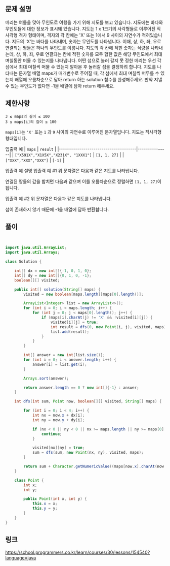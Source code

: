 ## 문제 설명

메리는 여름을 맞아 무인도로 여행을 가기 위해 지도를 보고 있습니다. 
지도에는 바다와 무인도들에 대한 정보가 표시돼 있습니다. 지도는 1 x 1크기의 사각형들로 이루어진 직사각형 격자 형태이며, 
격자의 각 칸에는 'X' 또는 1에서 9 사이의 자연수가 적혀있습니다. 지도의 'X'는 바다를 나타내며, 숫자는 무인도를 나타냅니다. 
이때, 상, 하, 좌, 우로 연결되는 땅들은 하나의 무인도를 이룹니다. 지도의 각 칸에 적힌 숫자는 식량을 나타내는데, 
상, 하, 좌, 우로 연결되는 칸에 적힌 숫자를 모두 합한 값은 해당 무인도에서 최대 며칠동안 머물 수 있는지를 나타냅니다. 
어떤 섬으로 놀러 갈지 못 정한 메리는 우선 각 섬에서 최대 며칠씩 머물 수 있는지 알아본 후 놀러갈 섬을 결정하려 합니다.
지도를 나타내는 문자열 배열 maps가 매개변수로 주어질 때, 각 섬에서 최대 며칠씩 머무를 수 있는지 배열에 오름차순으로 담아 return 하는 solution 함수를 완성해주세요. 만약 지낼 수 있는 무인도가 없다면 -1을 배열에 담아 return 해주세요.

## 제한사항
```
3 ≤ maps의 길이 ≤ 100
3 ≤ maps[i]의 길이 ≤ 100
```

`maps[i]`는 `'X'` 또는 `1` 과 `9` 사이의 자연수로 이루어진 문자열입니다.
지도는 직사각형 형태입니다.

입출력 예
| `maps`                               |	`result`     |
|--------------------------------------|---------------|
| `["X591X","X1X5X","X231X", "1XXX1"]` |	`[1, 1, 27]` |
| `["XXX","XXX","XXX"]`                |	`[-1]`       |


입출력 예 설명
입출력 예 #1
위 문자열은 다음과 같은 지도를 나타냅니다.


연결된 땅들의 값을 합치면 다음과 같으며
이를 오름차순으로 정렬하면 `[1, 1, 27]`이 됩니다.

입출력 예 #2
위 문자열은 다음과 같은 지도를 나타냅니다.

섬이 존재하지 않기 때문에 -1을 배열에 담아 반환합니다.

## 풀이
```java


import java.util.ArrayList;
import java.util.Arrays;

class Solution {

    int[] dx = new int[]{-1, 0, 1, 0};
    int[] dy = new int[]{0, 1, 0, -1};
    boolean[][] visited;

    public int[] solution(String[] maps) {
        visited = new boolean[maps.length][maps[0].length()];

        ArrayList<Integer> list = new ArrayList<>();
        for (int i = 0; i < maps.length; i++) {
            for (int j = 0; j < maps[0].length(); j++) {
                if (maps[i].charAt(j) != 'X' && !visited[i][j]) {
                    visited[i][j] = true;
                    int result = dfs(0, new Point(i, j), visited, maps);
                    list.add(result);
                }
            }
        }

        int[] answer = new int[list.size()];
        for (int i = 0; i < answer.length; i++) {
            answer[i] = list.get(i);
        }

        Arrays.sort(answer);

        return answer.length == 0 ? new int[]{-1} : answer;
    }

    int dfs(int sum, Point now, boolean[][] visited, String[] maps) {

        for (int i = 0; i < 4; i++) {
            int nx = now.x + dx[i];
            int ny = now.y + dy[i];

            if (nx < 0 || ny < 0 || nx >= maps.length || ny >= maps[0].length() || visited[nx][ny] || maps[nx].charAt(ny) == 'X') {
                continue;
            }

            visited[nx][ny] = true;
            sum = dfs(sum, new Point(nx, ny), visited, maps);
        }

        return sum + Character.getNumericValue((maps[now.x].charAt(now.y)));
    }

    class Point {
        int x;
        int y;

        public Point(int x, int y) {
            this.x = x;
            this.y = y;
        }
    }
}
```



## 링크
https://school.programmers.co.kr/learn/courses/30/lessons/154540?language=java
